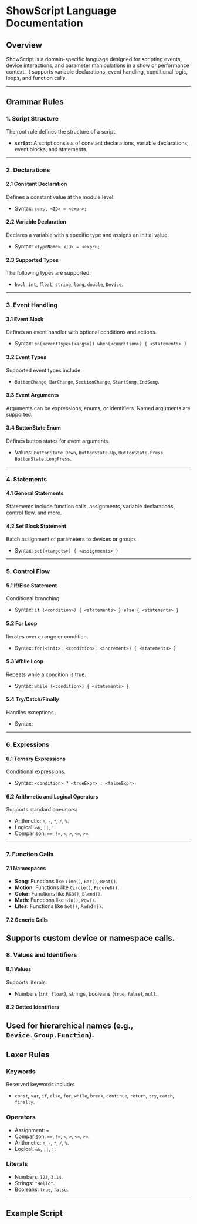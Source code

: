 # ShowScript Language Documentation  

## Overview  
ShowScript is a domain-specific language designed for scripting events, device interactions, and parameter manipulations in a show or performance context. It supports variable declarations, event handling, conditional logic, loops, and function calls.  

---

## Grammar Rules  

### 1. Script Structure  
The root rule defines the structure of a script:  
- **`script`**: A script consists of constant declarations, variable declarations, event blocks, and statements.
---

### 2. Declarations  

#### 2.1 Constant Declaration  
Defines a constant value at the module level.  
- Syntax: `const <ID> = <expr>;`
#### 2.2 Variable Declaration  
Declares a variable with a specific type and assigns an initial value.  
- Syntax: `<typeName> <ID> = <expr>;`
#### 2.3 Supported Types  
The following types are supported:  
- `bool`, `int`, `float`, `string`, `long`, `double`, `Device`.
---

### 3. Event Handling  

#### 3.1 Event Block  
Defines an event handler with optional conditions and actions.  
- Syntax: `on(<eventType>(<args>)) when(<condition>) { <statements> }`
#### 3.2 Event Types  
Supported event types include:  
- `ButtonChange`, `BarChange`, `SectionChange`, `StartSong`, `EndSong`.
#### 3.3 Event Arguments  
Arguments can be expressions, enums, or identifiers. Named arguments are supported.
#### 3.4 ButtonState Enum  
Defines button states for event arguments.  
- Values: `ButtonState.Down`, `ButtonState.Up`, `ButtonState.Press`, `ButtonState.LongPress`.
---

### 4. Statements  

#### 4.1 General Statements  
Statements include function calls, assignments, variable declarations, control flow, and more.
#### 4.2 Set Block Statement  
Batch assignment of parameters to devices or groups.  
- Syntax: `set(<targets>) { <assignments> }`
---

### 5. Control Flow  

#### 5.1 If/Else Statement  
Conditional branching.  
- Syntax: `if (<condition>) { <statements> } else { <statements> }`
#### 5.2 For Loop  
Iterates over a range or condition.  
- Syntax: `for(<init>; <condition>; <increment>) { <statements> }`
#### 5.3 While Loop  
Repeats while a condition is true.  
- Syntax: `while (<condition>) { <statements> }`
#### 5.4 Try/Catch/Finally  
Handles exceptions.  
- Syntax:
---

### 6. Expressions  

#### 6.1 Ternary Expressions  
Conditional expressions.  
- Syntax: `<condition> ? <trueExpr> : <falseExpr>`
#### 6.2 Arithmetic and Logical Operators  
Supports standard operators:  
- Arithmetic: `+`, `-`, `*`, `/`, `%`.  
- Logical: `&&`, `||`, `!`.  
- Comparison: `==`, `!=`, `<`, `>`, `<=`, `>=`.  

---

### 7. Function Calls  

#### 7.1 Namespaces  
- **Song**: Functions like `Time()`, `Bar()`, `Beat()`.  
- **Motion**: Functions like `Circle()`, `Figure8()`.  
- **Color**: Functions like `RGB()`, `Blend()`.  
- **Math**: Functions like `Sin()`, `Pow()`.  
- **Lites**: Functions like `Set()`, `FadeIn()`.  

#### 7.2 Generic Calls  
Supports custom device or namespace calls.
---

### 8. Values and Identifiers  

#### 8.1 Values  
Supports literals:  
- Numbers (`int`, `float`), strings, booleans (`true`, `false`), `null`.
#### 8.2 Dotted Identifiers  
Used for hierarchical names (e.g., `Device.Group.Function`).
---

## Lexer Rules  

### Keywords  
Reserved keywords include:  
- `const`, `var`, `if`, `else`, `for`, `while`, `break`, `continue`, `return`, `try`, `catch`, `finally`.  

### Operators  
- Assignment: `=`  
- Comparison: `==`, `!=`, `<`, `>`, `<=`, `>=`.  
- Arithmetic: `+`, `-`, `*`, `/`, `%`.  
- Logical: `&&`, `||`, `!`.  

### Literals  
- Numbers: `123`, `3.14`.  
- Strings: `"Hello"`.  
- Booleans: `true`, `false`.  

---  

## Example Script
